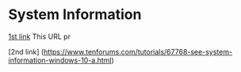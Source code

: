 # System Information

[1st link](https://www.reddit.com/r/Winsides/comments/1ixezkh/check_system_information_in_windows_11_using_the/)
This URL pr

[2nd link] (https://www.tenforums.com/tutorials/67768-see-system-information-windows-10-a.html)
